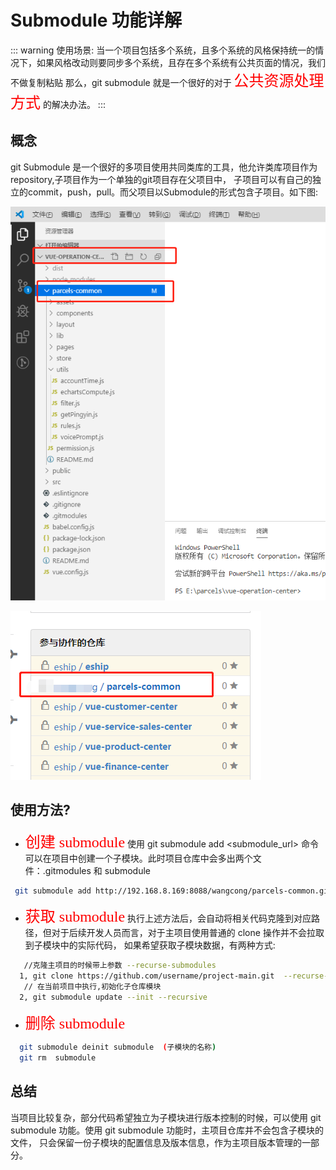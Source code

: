 # Submodule 功能详解
::: warning
  使用场景:  当一个项目包括多个系统，且多个系统的风格保持统一的情况下，如果风格改动则要同步多个系统，且存在多个系统有公共页面的情况，我们不做复制粘贴
那么，git submodule  就是一个很好的对于 <font face="黑体" color= red  size= 5>公共资源处理方式</font>  的解决办法。
:::
## 概念
git Submodule 是一个很好的多项目使用共同类库的工具，他允许类库项目作为repository,子项目作为一个单独的git项目存在父项目中，
子项目可以有自己的独立的commit，push，pull。而父项目以Submodule的形式包含子项目。如下图:


![solar](../../.vuepress/public/img/submodule1.png)

![solar](../../.vuepress/public/img/submodule2.png)

## 使用方法?
 - <font face="黑体" color= red  size= 5>创建 submodule</font> 
 使用 git submodule add <submodule_url> 命令可以在项目中创建一个子模块。此时项目仓库中会多出两个文件：.gitmodules 和  submodule
 ```sh
  git submodule add http://192.168.8.169:8088/wangcong/parcels-common.git //子模块仓库地址
 ```
- <font face="黑体" color= red  size= 5>获取 submodule</font> 
执行上述方法后，会自动将相关代码克隆到对应路径，但对于后续开发人员而言，对于主项目使用普通的 clone 操作并不会拉取到子模块中的实际代码，
如果希望获取子模块数据，有两种方式:
```sh
   //克隆主项目的时候带上参数 --recurse-submodules
  1, git clone https://github.com/username/project-main.git  --recurse-submodules 
   // 在当前项目中执行,初始化子仓库模块
  2, git submodule update --init --recursive 
```
- <font face="黑体" color= red  size= 5>删除 submodule</font> 
```sh
  git submodule deinit submodule  (子模块的名称)
  git rm  submodule 
```

## 总结
当项目比较复杂，部分代码希望独立为子模块进行版本控制的时候，可以使用 git submodule 功能。使用 git submodule 功能时，主项目仓库并不会包含子模块的文件，
只会保留一份子模块的配置信息及版本信息，作为主项目版本管理的一部分。